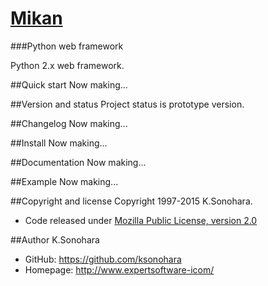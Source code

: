# [Mikan](http://www.expertsoftware-i.com/product/mikan.php)
###Python web framework

Python 2.x web framework.

##Quick start
Now making...

##Version and status
Project status is prototype version.

##Changelog
Now making...

##Install
Now making...

##Documentation
Now making...

##Example
Now making...

##Copyright and license
Copyright 1997-2015 K.Sonohara.
- Code released under [Mozilla Public License, version 2.0](https://github.com/ksonohara/mikan/blob/master/LICENSE)

##Author
K.Sonohara
- GitHub: https://github.com/ksonohara
- Homepage: http://www.expertsoftware-icom/
